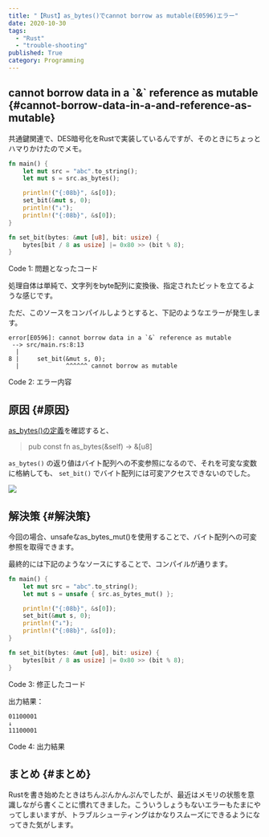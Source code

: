 ```yaml
---
title: "【Rust】as_bytes()でcannot borrow as mutable(E0596)エラー"
date: 2020-10-30
tags:
  - "Rust"
  - "trouble-shooting"
published: True
category: Programming
---
```


## cannot borrow data in a \`&\` reference as mutable {#cannot-borrow-data-in-a-and-reference-as-mutable}

共通鍵関連で、DES暗号化をRustで実装しているんですが、そのときにちょっとハマりかけたのでメモ。
<!--more-->

```rust
fn main() {
    let mut src = "abc".to_string();
    let mut s = src.as_bytes();

    println!("{:08b}", &s[0]);
    set_bit(&mut s, 0);
    println!("↓");
    println!("{:08b}", &s[0]);
}

fn set_bit(bytes: &mut [u8], bit: usize) {
    bytes[bit / 8 as usize] |= 0x80 >> (bit % 8);
}
```

<div class="src-block-caption">
  <span class="src-block-number">Code 1</span>:
  問題となったコード
</div>

処理自体は単純で、文字列をbyte配列に変換後、指定されたビットを立てるような感じです。

ただ、このソースをコンパイルしようとすると、下記のようなエラーが発生します。

```nil
error[E0596]: cannot borrow data in a `&` reference as mutable
 --> src/main.rs:8:13
  |
8 |     set_bit(&mut s, 0);
  |             ^^^^^^ cannot borrow as mutable
```

<div class="src-block-caption">
  <span class="src-block-number">Code 2</span>:
  エラー内容
</div>


## 原因 {#原因}

[as\_bytes()の定義](https://moshg.github.io/rust-std-ja/std/primitive.str.html#method.as%5Fbytes)を確認すると、

> pub const fn as\_bytes(&self) -> &[u8]

`as_bytes()` の返り値はバイト配列への不変参照になるので、それを可変な変数に格納しても、 `set_bit()` でバイト配列には可変アクセスできないのでした。

![](/images/old/ox-hugo/20201030_094537.png")


## 解決策 {#解決策}

今回の場合、unsafeなas\_bytes\_mut()を使用することで、バイト配列への可変参照を取得できます。

最終的には下記のようなソースにすることで、コンパイルが通ります。

```rust
fn main() {
    let mut src = "abc".to_string();
    let mut s = unsafe { src.as_bytes_mut() };

    println!("{:08b}", &s[0]);
    set_bit(&mut s, 0);
    println!("↓");
    println!("{:08b}", &s[0]);
}

fn set_bit(bytes: &mut [u8], bit: usize) {
    bytes[bit / 8 as usize] |= 0x80 >> (bit % 8);
}
```

<div class="src-block-caption">
  <span class="src-block-number">Code 3</span>:
  修正したコード
</div>

出力結果：

```nil
01100001
↓
11100001
```

<div class="src-block-caption">
  <span class="src-block-number">Code 4</span>:
  出力結果
</div>


## まとめ {#まとめ}

Rustを書き始めたときはちんぷんかんぷんでしたが、最近はメモリの状態を意識しながら書くことに慣れてきました。こういうしょうもないエラーもたまにやってしまいますが、トラブルシューティングはかなりスムーズにできるようになってきた気がします。
